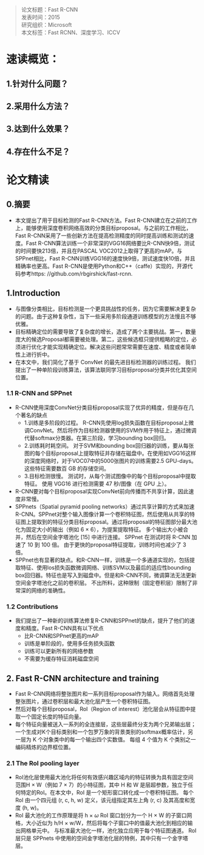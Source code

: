 >论文标题：Fast R-CNN  
发表时间：2015  
研究组织：Microsoft  
本文标签：Fast RCNN、深度学习、ICCV


# 速读概览：
## 1.针对什么问题？ 
    
## 2.采用什么方法？  
    
## 3.达到什么效果？  
    
## 4.存在什么不足？
    


# 论文精读
## 0.摘要
* 本文提出了用于目标检测的Fast R-CNN方法。Fast R-CNN建立在之前的工作上，能够使用深度卷积网络高效的分类目标proposal。与之前的工作相比，Fast R-CNN采用了一些创新方法在提高检测精度的同时提高训练和测试的速度。Fast R-CNN算法训练一个非常深的VGG16网络要比R-CNN快9倍，测试的时间要快213倍，并且在PASCAL VOC2012上取得了更高的mAP。与SPPnet相比，Fast R-CNN训练VGG16的速度快9倍，测试速度快10倍，并且精确率也更高。Fast R-CNN是使用Python和C++（caffe）实现的，开源代码参考https: //github.com/rbgirshick/fast-rcnn.

## 1.Introduction
* 与图像分类相比，目标检测是一个更具挑战性的任务，因为它需要解决更复杂的问题。由于这种复杂性，当下一些采用多阶段通道训练模型的方法慢且不够优雅。
* 目标精确定位的需要导致了复杂度的增长，造成了两个主要挑战。第一，数量庞大的候选Proposal都需要被处理。第二，这些候选框只提供粗略的定位，必须进行优化才能实现精确定位。解决这些问题常常需要在速度、精度或者简单性上进行折中。
* 在本文中，我们简化了基于 ConvNet 的最先进目标检测器的训练过程。 我们提出了一种单阶段训练算法，该算法联同学习目标proposal分类并优化其空间位置。

### 1.1 R-CNN and SPPnet
* R-CNN使用深度ConvNet分类目标proposal实现了优异的精度，但是存在几个著名的缺点
  * 1.训练是多阶段的过程。
        R-CNN先使用log损失函数在目标proposal上微调ConvNet。然后将作为目标检测器使用的SVM作用于特征上，通过微调代替softmax分类器。在第三阶段，学习bounding box回归。
  * 2.训练耗时耗空间。
        对于SVM和bounding box回归器的训练，要从每张图的每个目标proposal上提取特征并存储在磁盘中。在使用如VGG16这样的深度网络时，对于VOC07中的5000张图片的训练需要2.5 GPU-days。这些特征需要数百 GB 的存储空间。
  * 3.目标检测很慢。
        测试时，从每个测试图像中的每个目标proposal中提取特征。 使用 VGG16 进行检测需要 47 秒/图像（在 GPU 上）。
* R-CNN要对每个目标proposal实现ConvNet前向传播而不共享计算，因此速度非常慢。
* SPPnets（Spatial pyramid pooling networks）通过共享计算的方式来加速R-CNN。SPPnet对整个输入图像计算一个卷积特征图，然后使用从共享的特征图上提取到的特征分类目标proposal。通过将proposal的特征图部分最大池化为固定大小的输出（例如 6 × 6），为提案提取特征。 多个输出大小被合并，然后在空间金字塔池化 [15] 中进行连接。 SPPnet 在测试时将 R-CNN 加速了 10 到 100 倍。 由于更快的proposal特征提取，训练时间也减少了 3 倍。
* SPPnet也有显著的缺点。和R-CNN一样，训练是一个多通道实现的，包括提取特征、使用los损失函数微调网络、训练SVM以及最后的适应性bounding box回归器。特征也是写入到磁盘中。但是和R-CNN不同，微调算法无法更新空间金字塔池化之前的卷积层。 不出所料，这种限制（固定卷积层）限制了非常深的网络的准确性。

### 1.2 Contributions
* 我们提出了一种新的训练算法修复R-CNN和SPPnet的缺点，提升了他们的速度和精度。Fast R-CNN具有以下优点
  * 比R-CNN和SPPnet更高的mAP
  * 训练是单阶段的，使用多任务损失函数
  * 训练可以更新所有的网络参数
  * 不需要为缓存特征消耗磁盘空间


## 2. Fast R-CNN architecture and training
* Fast R-CNN网络将整张图片和一系列目标proposal作为输入。网络首先处理整张图片，通过卷积层和最大池化层产生一个卷积特征图。
* 然后对每个目标proposal，RoI（Region of interest）池化层会从特征图中提取一个固定长度的特征向量。
* 每个特征向量被送入一系列的全连接层，这些层最终分支为两个兄弟输出层；一个生成对K个目标类别和一个包罗万象的背景类别的softmax概率估计，另一层为 K 个对象类中的每一个输出四个实数值。 每组 4 个值为 K 个类别之一编码精炼的边界框位置。

### 2.1 The RoI pooling layer
* RoI池化层使用最大池化将任何有效感兴趣区域内的特征转换为具有固定空间范围H × W（例如 7 × 7）的小特征图，其中 H 和 W 是层超参数，独立于任何特定的RoI。在本文中，RoI 是一个矩形窗口转化成一个卷积特征图。 每个 RoI 由一个四元组 (r, c, h, w) 定义，该元组指定其左上角 (r, c) 及其高度和宽度 (h, w)。
* RoI 最大池化的工作原理是将 h × $\omega$ RoI 窗口划分为一个 H × W 的子窗口网格，大小近似为 h/H × w/W，然后将每个子窗口中的值最大池化到相应的输出网格单元中。 与标准最大池化一样，池化独立应用于每个特征图通道。 RoI 层只是 SPPnets 中使用的空间金字塔池化层的特例，其中只有一个金字塔层。